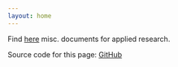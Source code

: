 ```yaml
---
layout: home
---
```


Find [here](documents) misc. documents for applied research.


Source code for this page: [GitHub][myrepo]

[myrepo]: https://github.com/ClairePalandri/ClairePalandri.github.io
